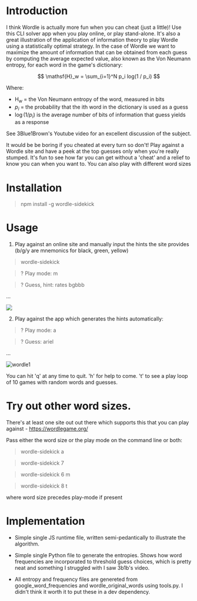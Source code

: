 # Introduction

I think Wordle is actually more fun when you can cheat (just a little)! Use this CLI solver app when you play online, or play stand-alone. It's also a great illustration of the application of information theory to play Wordle using a statistically optimal strategy. In the case of Wordle we want to maximize the amount of information that can be obtained from each guess by computing the average expected value, also known as the Von Neumann entropy, for each word in the game's dictionary:
```math

\mathsf{H}_w = \sum_{i=1}^N p_i log(1 / p_i)

```
Where:
- $\mathsf{H}_w$ = the Von Neumann entropy of the word, measured in bits
- $p_i$ = the probability that the ith word in the dictionary is used as a guess
- $\log(1 / p_i)$ is the average number of bits of information that guess yields as a response

See 3Blue1Brown's Youtube video for an excellent discussion of the subject. 

It would be be boring if you cheated at every turn so don't! Play against a Wordle site and have a peek at the top guesses only when you're really stumped.  It's fun to see how far you can get without a 'cheat' and a relief to know you can when you want to. You can also play with different word sizes

# Installation

> npm install -g wordle-sidekick

# Usage

1) Play against an online site and manually input the hints the site provides (b/g/y are mnemonics for black, green, yellow)

> wordle-sidekick

>? Play mode: m

>? Guess, hint: rates bgbbb

...

![](https://github.com/adriaan29A/wordle-sidekick/blob/main/wordle0.gif)

2) Play against the app which generates the hints automatically:

>? Play mode: a

>? Guess: ariel

...

![wordle1](https://user-images.githubusercontent.com/88779001/210022892-24c5c667-2524-439c-96e6-5e5a7417f5f1.gif)


You can hit 'q' at any time to quit. 'h' for help to come. 't' to see a play loop of 10 games with random words and guesses. 

# Try out other word sizes. 

There's at least one site out out there which supports this that you can play against - https://wordlegame.org/

Pass either the word size or the play mode on the command line or both:

> wordle-sidekick a

> wordle-sidekick 7

> wordle-sidekick 6 m

> wordle-sidekick 8 t

where word size precedes play-mode if present

# Implementation

- Simple single JS runtime file, written semi-pedantically to illustrate the algorithm. 

- Simple single Python file to generate the entropies. Shows how word frequencies are incorporated to threshold guess choices, which is pretty neat and something I struggled with I saw 3b1b's video.

- All entropy and frequency files are genereted from google_word_frequencies and wordle_original_words using tools.py. I didn't think it worth it to put these in a dev dependency.



















